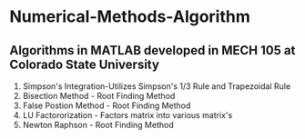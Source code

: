 # Numerical-Methods-Algorithm
## Algorithms in MATLAB developed in MECH 105 at Colorado State University 
1. Simpson's Integration-Utilizes Simpson's 1/3 Rule and Trapezoidal Rule
2. Bisection Method - Root Finding Method
3. False Postion Method - Root Finding Method
4. LU Factororization - Factors matrix into various matrix's
5. Newton Raphson - Root Finding Method

